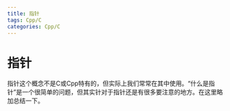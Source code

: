 ```yaml
---
title: 指针
tags: Cpp/C
categories: Cpp/C
---
```


# 指针

指针这个概念不是C或Cpp特有的，但实际上我们常常在其中使用。“什么是指针”是一个很简单的问题，但其实针对于指针还是有很多要注意的地方。在这里略加总结一下。

## 